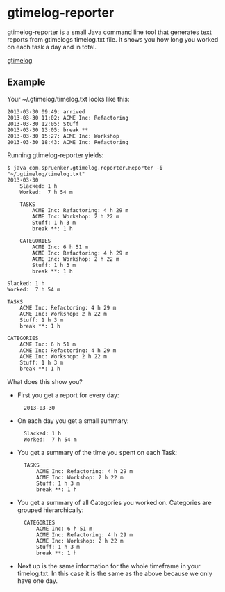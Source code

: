 gtimelog-reporter
=================

gtimelog-reporter is a small Java command line tool that generates text reports from gtimelogs timelog.txt file. It shows you
how long you worked on each task a day and in total.

[gtimelog](https://mg.pov.lt/gtimelog/)

Example
-------

Your ~/.gtimelog/timelog.txt looks like this:

    2013-03-30 09:49: arrived
    2013-03-30 11:02: ACME Inc: Refactoring
    2013-03-30 12:05: Stuff
    2013-03-30 13:05: break **
    2013-03-30 15:27: ACME Inc: Workshop
    2013-03-30 18:43: ACME Inc: Refactoring

Running gtimelog-reporter yields:

    $ java com.spruenker.gtimelog.reporter.Reporter -i "~/.gtimelog/timelog.txt"
    2013-03-30
        Slacked: 1 h
        Worked:  7 h 54 m

        TASKS
            ACME Inc: Refactoring: 4 h 29 m
            ACME Inc: Workshop: 2 h 22 m
            Stuff: 1 h 3 m
            break **: 1 h

        CATEGORIES
            ACME Inc: 6 h 51 m
            ACME Inc: Refactoring: 4 h 29 m
            ACME Inc: Workshop: 2 h 22 m
            Stuff: 1 h 3 m
            break **: 1 h

    Slacked: 1 h
    Worked:  7 h 54 m

    TASKS
        ACME Inc: Refactoring: 4 h 29 m
        ACME Inc: Workshop: 2 h 22 m
        Stuff: 1 h 3 m
        break **: 1 h

    CATEGORIES
        ACME Inc: 6 h 51 m
        ACME Inc: Refactoring: 4 h 29 m
        ACME Inc: Workshop: 2 h 22 m
        Stuff: 1 h 3 m
        break **: 1 h

What does this show you?

* First you get a report for every day:

        2013-03-30

* On each day you get a small summary:

        Slacked: 1 h
        Worked:  7 h 54 m

* You get a summary of the time you spent on each Task:

        TASKS
            ACME Inc: Refactoring: 4 h 29 m
            ACME Inc: Workshop: 2 h 22 m
            Stuff: 1 h 3 m
            break **: 1 h

* You get a summary of all Categories you worked on. Categories are grouped hierarchically:

        CATEGORIES
            ACME Inc: 6 h 51 m
            ACME Inc: Refactoring: 4 h 29 m
            ACME Inc: Workshop: 2 h 22 m
            Stuff: 1 h 3 m
            break **: 1 h

* Next up is the same information for the whole timeframe in your timelog.txt. In this case it is the same as the
above because we only have one day.